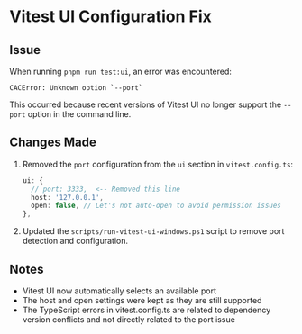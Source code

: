 # Vitest UI Configuration Fix

## Issue

When running `pnpm run test:ui`, an error was encountered:

```
CACError: Unknown option `--port`
```

This occurred because recent versions of Vitest UI no longer support the `--port` option in the command line.

## Changes Made

1. Removed the `port` configuration from the `ui` section in `vitest.config.ts`:
   ```typescript
   ui: {
     // port: 3333,  <-- Removed this line
     host: '127.0.0.1',
     open: false, // Let's not auto-open to avoid permission issues
   },
   ```

2. Updated the `scripts/run-vitest-ui-windows.ps1` script to remove port detection and configuration.

## Notes

- Vitest UI now automatically selects an available port
- The host and open settings were kept as they are still supported
- The TypeScript errors in vitest.config.ts are related to dependency version conflicts and not directly related to the port issue
